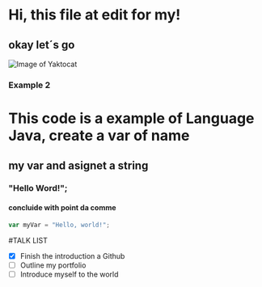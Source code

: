 # Hi, this file at edit for my!
## okay let´s go
![Image of Yaktocat](https://octodex.github.com/images/yaktocat.png)

### Example 2
# This code is a example of Language Java, create a var of name 
## my var and asignet a string 
### "Hello Word!";
####  concluide with point da comme

``` javascript
var myVar = "Hello, world!";
```
#TALK LIST
  - [X] Finish the introduction a Github
  - [ ] Outline my portfolio
  - [ ] Introduce myself to the world
